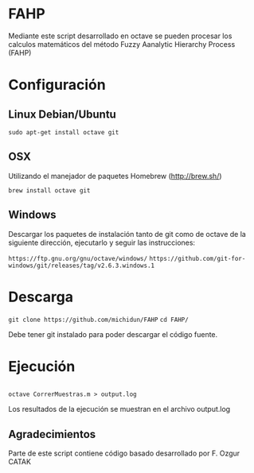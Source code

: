 # FAHP
Mediante este script desarrollado en octave se pueden procesar los calculos matemáticos del método Fuzzy Aanalytic Hierarchy Process (FAHP)

# Configuración
## Linux Debian/Ubuntu
`
sudo apt-get install octave git
`

## OSX
Utilizando el manejador de paquetes Homebrew (http://brew.sh/)

`
brew install octave git
`

## Windows

Descargar los paquetes de instalación tanto de git como de octave de la siguiente dirección, ejecutarlo y seguir las instrucciones:

`https://ftp.gnu.org/gnu/octave/windows/`
`https://github.com/git-for-windows/git/releases/tag/v2.6.3.windows.1`

# Descarga
`git clone https://github.com/michidun/FAHP`
`cd FAHP/`

Debe tener git instalado para poder descargar el código fuente.

# Ejecución

<code>
octave CorrerMuestras.m > output.log
</code>

Los resultados de la ejecución se muestran en el archivo output.log

## Agradecimientos
Parte de este script contiene código basado desarrollado por F. Ozgur CATAK
